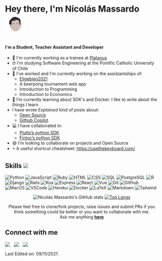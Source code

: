 # Hey there, I'm Nicolás Massardo <img src="avatar.png" width="66px" align="center" style="margin-bottom: 14px;">

<h4> I'm a Student, Teacher Assistant and Developer </h4>

- 🚀 I'm currently working as a trainee at [Platanus](https://platan.us/)
- 🤓 I'm studying Software Engineering at the Pontific Catholic University of Chile
- 🔭 I've worked and I'm currently working on the assistantships of:
    - [Eligebien2021](https://eligebien.herokuapp.com/)
    - A beerpong tournament web app
    - Introduction to Programming
    - Introduction to Economics
- 🌱 I’m currently learning about SDK's and Docker. I like to write about the things I learn
- I have wrote _Explained_ kind of posts about:
    - [Open Source](https://plata.news/blog/que-es-open-source/)
    - [Github Copilot](https://plata.news/blog/github-copilot-explained/)
- 💻 I have collaborated in:
    - [Plutto’s python SDK](https://github.com/plutto-labs/plutto-python)
    - [Fintoc’s python SDK](https://github.com/fintoc-com/fintoc-python)
- 😄 I’m looking to collaborate on projects and Open Source
- ⚡ A useful shortcut cheatsheet: https://usethekeyboard.com/



## Skills <img src = "https://media2.giphy.com/media/QssGEmpkyEOhBCb7e1/giphy.gif?cid=ecf05e47a0n3gi1bfqntqmob8g9aid1oyj2wr3ds3mg700bl&rid=giphy.gif" width = 32px>

![Python](https://img.shields.io/badge/Python-FFD43B?style=for-the-badge&logo=python)
![JavaScript](https://img.shields.io/badge/JavaScript-black?style=for-the-badge&logo=JavaScript&logoColor=FFD43B)
![Ruby](https://img.shields.io/badge/ruby-cc0000?style=for-the-badge&logo=ruby&logoColor=black)
![HTML](https://img.shields.io/badge/HTML-white?style=for-the-badge&logo=HTML5)
![CSS](https://img.shields.io/badge/CSS-steelblue?style=for-the-badge&logo=css3&logoColor=black)
![SQL](https://img.shields.io/badge/SQL-e30052?style=for-the-badge&logo=SQL)
![PostgreSQL](https://img.shields.io/badge/PostgreSQL-316192?style=for-the-badge&logo=postgresql&logoColor=white)
![R](https://img.shields.io/badge/R-00599C?style=for-the-badge&logo=R&logoColor=yellow)
![Django](https://img.shields.io/badge/django-white?style=for-the-badge&logo=django&logoColor=092E20)
![Rails](https://img.shields.io/badge/Rails-cc0000?style=for-the-badge&logo=rubyonrails&logoColor=black)
![Koa](https://img.shields.io/badge/Koa-ffffff?style=for-the-badge&logo=koa&logoColor=black)
![Express](https://img.shields.io/badge/express-ffffff?style=for-the-badge&logo=express&logoColor=black)
![React](https://img.shields.io/badge/react-232F3E?style=for-the-badge&logo=react&logoColor=00C7B7)
![Vue](https://img.shields.io/badge/vue.js-white?style=for-the-badge&logo=vue.js)
![Git](https://img.shields.io/badge/Git-F05032?style=for-the-badge&logo=git&logoColor=white)
![GitHub](https://img.shields.io/badge/GitHub-121011?style=for-the-badge&logo=GitHub&logoColor=white)
![MacOS](https://img.shields.io/badge/mac_os-black?style=for-the-badge&logo=apple&logoColor=white)
![VSCode](https://img.shields.io/badge/Visual_Studio_Code-00599C?style=for-the-badge&logo=visualstudiocode&logoColor=white)
![Heroku](https://img.shields.io/badge/Heroku-430098?style=for-the-badge&logo=heroku&logoColor=white)
![Docker](https://img.shields.io/badge/Docker-2CA5E0?style=for-the-badge&logo=docker&logoColor=white)
![LaTeX](https://img.shields.io/badge/LaTeX-47A141?style=for-the-badge&logo=LaTeX&logoColor=white)
![Markdown](https://img.shields.io/badge/markdown-white?style=for-the-badge&logo=markdown&logoColor=black)
![Tailwind](https://img.shields.io/badge/tailwindcss-white?style=for-the-badge&logo=tailwindcss)
</div>


<div align="center">

![Nicolás Massardo's GitHub stats](https://github-readme-stats.vercel.app/api?username=nmassardot&count_private=true&show_icons=true&theme=tokyonight)
[![Top Langs](https://github-readme-stats.vercel.app/api/top-langs/?username=nmassardot&count_private=true&show_icons=true&langs_count=8&layout=compact&custom_title=Top%20Langs&theme=tokyonight)](https://github.com/anuraghazra/github-readme-stats)
<br>

Please feel free to clone/fork projects, raise issues and submit PRs if you think something could be better or you want to collaborate with me. <br>
Ask me anything <a href="https://github.com/nmassardot/nmassardot/issues/new"><b>here</b></a>
<br />
</div>
<h2> Connect with me</h2>
<a
    href="https://t.me/nmassardot/"
>
    <img
        style="margin-right: 10px;"
        align="center"
        src="https://img.shields.io/badge/Telegram-2CA5E0?style=for-the-badge&logo=telegram&logoColor=white"
    />
</a>
<a
    href="https://www.linkedin.com/in/nicolas-massardo-tapia"
>
    <img
        style="margin-right: 10px;" align="center"
        src="https://img.shields.io/badge/LinkedIn-0077B5?style=for-the-badge&logo=linkedin&logoColor=white"
    />
</a>
<a
    href="https://www.instagram.com/nico.massardo/"
>
    <img
        align="center"
        src="https://img.shields.io/badge/Instagram-E1306C?style=for-the-badge&logo=instagram&logoColor=white"
    >
</a>


<br />

Last Edited on: 09/11/2021
